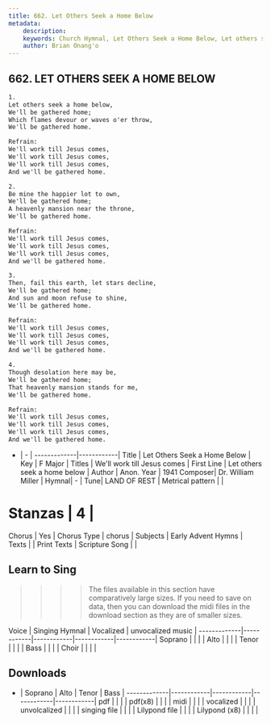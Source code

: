 ```yaml
---
title: 662. Let Others Seek a Home Below
metadata:
    description: 
    keywords: Church Hymnal, Let Others Seek a Home Below, Let others seek a home below, We'll work till Jesus comes
    author: Brian Onang'o
---
```



## 662. LET OTHERS SEEK A HOME BELOW

```txt
1.
Let others seek a home below, 
We'll be gathered home; 
Which flames devour or waves o'er throw, 
We'll be gathered home. 

Refrain:
We'll work till Jesus comes, 
We'll work till Jesus comes, 
We'll work till Jesus comes, 
And we'll be gathered home. 

2.
Be mine the happier lot to own, 
We'll be gathered home; 
A heavenly mansion near the throne, 
We'll be gathered home. 

Refrain:
We'll work till Jesus comes, 
We'll work till Jesus comes, 
We'll work till Jesus comes, 
And we'll be gathered home. 

3.
Then, fail this earth, let stars decline, 
We'll be gathered home; 
And sun and moon refuse to shine, 
We'll be gathered home. 

Refrain:
We'll work till Jesus comes, 
We'll work till Jesus comes, 
We'll work till Jesus comes, 
And we'll be gathered home. 

4.
Though desolation here may be, 
We'll be gathered home; 
That heavenly mansion stands for me, 
We'll be gathered home.

Refrain:
We'll work till Jesus comes, 
We'll work till Jesus comes, 
We'll work till Jesus comes, 
And we'll be gathered home. 

```

- |   -  |
-------------|------------|
Title | Let Others Seek a Home Below |
Key | F Major |
Titles | We'll work till Jesus comes |
First Line | Let others seek a home below |
Author | Anon.
Year | 1941
Composer| Dr. William Miller |
Hymnal|  - |
Tune| LAND OF REST |
Metrical pattern | |
# Stanzas | 4 |
Chorus | Yes |
Chorus Type | chorus |
Subjects | Early Advent Hymns |
Texts |  |
Print Texts | 
Scripture Song |  |
  
## Learn to Sing

>>>> The files available in this section have comparatively large sizes. If you need to save on data, then you can download the midi files in the download section as they are of smaller sizes.

Voice |  Singing Hymnal | Vocalized | unvocalized music |
-------------|------------|------------|------------|------------|
Soprano | | | |
Alto | | | |
Tenor | | | |
Bass | | | |
Choir | | | |

## Downloads

- |  Soprano | Alto | Tenor | Bass |
-------------|------------|------------|------------|------------|
pdf | | | |
pdf(x8) | | | |
midi | | | |
vocalized | | | |
unvolcalized | | | |
singing file | | | |
Lilypond file | | | |
Lilypond (x8) | | | |
  